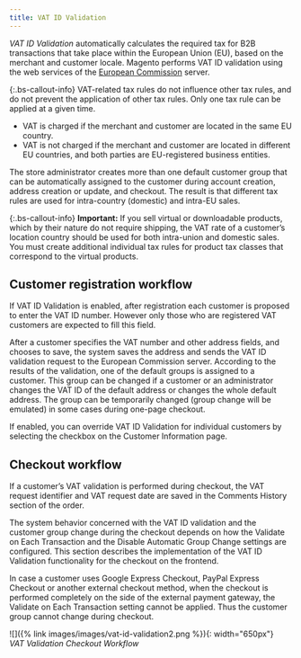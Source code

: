```yaml
---
title: VAT ID Validation
---
```


_VAT ID Validation_ automatically calculates the required tax for B2B transactions that take place within the European Union (EU), based on the merchant and customer locale. Magento performs VAT ID validation using the web services of the [European Commission][1] server.

{:.bs-callout-info}
VAT-related tax rules do not influence other tax rules, and do not prevent the application of other tax rules. Only one tax rule can be applied at a given time.

- VAT is charged if the merchant and customer are located in the same EU country.
- VAT is not charged if the merchant and customer are located in different EU countries, and both parties are EU-registered business entities.

The store administrator creates more than one default customer group that can be automatically assigned to the customer during account creation, address creation or update, and checkout. The result is that different tax rules are used for intra-country (domestic) and intra-EU sales.

{:.bs-callout-info}
**Important:**
If you sell virtual or downloadable products, which by their nature do not require shipping, the VAT rate of a customer’s location country should be used for both intra-union and domestic sales. You must create additional individual tax rules for product tax classes that correspond to the virtual products.

## Customer registration workflow

If VAT ID Validation is enabled, after registration each customer is proposed to enter the VAT ID number. However only those who are registered VAT customers are expected to fill this field.

After a customer specifies the VAT number and other address fields, and chooses to save, the system saves the address and sends the VAT ID validation request to the European Commission server. According to the results of the validation, one of the default groups is assigned to a customer. This group can be changed if a customer or an administrator changes the VAT ID of the default address or changes the whole default address. The group can be temporarily changed (group change will be emulated) in some cases during one-page checkout.

If enabled, you can override VAT ID Validation for individual customers by selecting the checkbox on the Customer Information page.

## Checkout workflow

If a customer’s VAT validation is performed during checkout, the VAT request identifier and VAT request date are saved in the Comments History section of the order.

The system behavior concerned with the VAT ID validation and the customer group change during the checkout depends on how the Validate on Each Transaction and the Disable Automatic Group Change settings are configured. This section describes the implementation of the VAT ID Validation functionality for the checkout on the frontend.

In case a customer uses Google Express Checkout, PayPal Express Checkout or another external checkout method, when the checkout is performed completely on the side of the external payment gateway, the Validate on Each Transaction setting cannot be applied. Thus the customer group cannot change during checkout.

![]({% link images/images/vat-id-validation2.png %}){: width="650px"}
<br/>_VAT Validation Checkout Workflow_

[1]: https://ec.europa.eu/taxation_customs/vies/#/vat-validation
